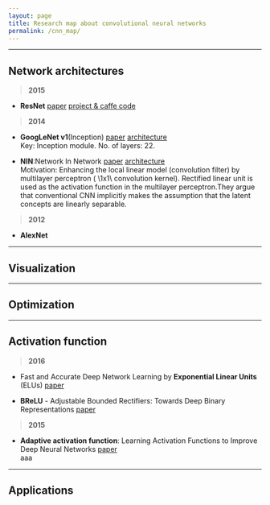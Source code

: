 ```yaml
---
layout: page
title: Research map about convolutional neural networks
permalink: /cnn_map/
---
```


------

## Network architectures



> **2015**

* **ResNet** 
[paper](http://arxiv.org/abs/1512.03385) 
[project & caffe code](https://github.com/KaimingHe/deep-residual-networks)

> **2014**

* **GoogLeNet v1**(Inception) 
[paper](http://arxiv.org/abs/1409.4842)
[architecture](http://ethereon.github.io/netscope/#/preset/googlenet)  
Key: Inception module. No. of layers: 22.

* **NIN**:Network In Network 
[paper](http://arxiv.org/abs/1312.4400)
[architecture](http://ethereon.github.io/netscope/#/preset/nin)  
Motivation: Enhancing the local linear model (convolution filter) by multilayer perceptron ( \\1x1\\ convolution kernel). Rectified linear unit is used as the activation function in the multilayer perceptron.They argue that conventional CNN implicitly makes the assumption that the latent concepts are linearly separable.



> **2012**

* **AlexNet**


------

## Visualization



------

## Optimization




------

## Activation function

> **2016**

* Fast and Accurate Deep Network Learning by **Exponential Linear Units** (ELUs) 
[paper](http://arxiv.org/abs/1511.07289)  


* **BReLU** - Adjustable Bounded Rectifiers: Towards Deep Binary Representations 
[paper](http://arxiv.org/abs/1511.06201)  


> **2015**

* **Adaptive activation function**: Learning Activation Functions to Improve Deep Neural Networks 
[paper](http://arxiv.org/abs/1412.6830)  
aaa


------

## Applications

